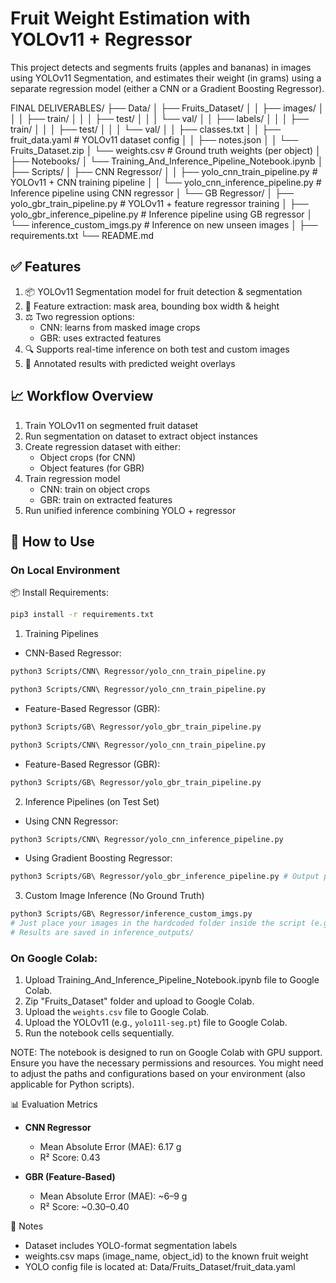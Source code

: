 # Fruit Weight Estimation with YOLOv11 + Regressor

This project detects and segments fruits (apples and bananas) in images using YOLOv11 Segmentation, and estimates their weight (in grams) using a separate regression model (either a CNN or a Gradient Boosting Regressor).

FINAL DELIVERABLES/
├── Data/
│ ├── Fruits_Dataset/
│ │ ├── images/
│ │ │ ├── train/
│ │ │ ├── test/
│ │ │ └── val/
│ │ ├── labels/
│ │ │ ├── train/
│ │ │ ├── test/
│ │ │ └── val/
│ │ ├── classes.txt
│ │ ├── fruit_data.yaml # YOLOv11 dataset config
│ │ ├── notes.json
│ │ └── Fruits_Dataset.zip
│ └── weights.csv # Ground truth weights (per object)
│
├── Notebooks/
│ └── Training_And_Inference_Pipeline_Notebook.ipynb
│
├── Scripts/
│ ├── CNN Regressor/
│ │ ├── yolo_cnn_train_pipeline.py # YOLOv11 + CNN training pipeline
│ │ └── yolo_cnn_inference_pipeline.py # Inference pipeline using CNN regressor
│ └── GB Regressor/
│ ├── yolo_gbr_train_pipeline.py # YOLOv11 + feature regressor training
│ ├── yolo_gbr_inference_pipeline.py # Inference pipeline using GB regressor
│ └── inference_custom_imgs.py # Inference on new unseen images
│
├── requirements.txt
└── README.md

## ✅ Features

1. 📦 YOLOv11 Segmentation model for fruit detection & segmentation
2. 📐 Feature extraction: mask area, bounding box width & height
3. ⚖️ Two regression options:
   - CNN: learns from masked image crops
   - GBR: uses extracted features
4. 🔍 Supports real-time inference on both test and custom images
5. 🧪 Annotated results with predicted weight overlays

## 📈 Workflow Overview

1. Train YOLOv11 on segmented fruit dataset
2. Run segmentation on dataset to extract object instances
3. Create regression dataset with either:
   - Object crops (for CNN)
   - Object features (for GBR)
4. Train regression model
   - CNN: train on object crops
   - GBR: train on extracted features
5. Run unified inference combining YOLO + regressor

## 🚀 How to Use

### On Local Environment

📦 Install Requirements:

```bash
pip3 install -r requirements.txt
```

1. Training Pipelines

- CNN-Based Regressor:

```bash
python3 Scripts/CNN\ Regressor/yolo_cnn_train_pipeline.py
```

```bash
python3 Scripts/CNN\ Regressor/yolo_cnn_train_pipeline.py
```

- Feature-Based Regressor (GBR):

```bash
python3 Scripts/GB\ Regressor/yolo_gbr_train_pipeline.py
```

```bash
python3 Scripts/CNN\ Regressor/yolo_cnn_train_pipeline.py
```

- Feature-Based Regressor (GBR):

```bash
python3 Scripts/GB\ Regressor/yolo_gbr_train_pipeline.py
```

2. Inference Pipelines (on Test Set)

- Using CNN Regressor:

```bash
python3 Scripts/CNN\ Regressor/yolo_cnn_inference_pipeline.py
```

- Using Gradient Boosting Regressor:

```bash
python3 Scripts/GB\ Regressor/yolo_gbr_inference_pipeline.py # Output predictions with visualized bounding boxes will be saved to: regression_data/unified_results/
```

3. Custom Image Inference (No Ground Truth)

```bash
python3 Scripts/GB\ Regressor/inference_custom_imgs.py
# Just place your images in the hardcoded folder inside the script (e.g. inference_inputs/)
# Results are saved in inference_outputs/
```

### On Google Colab:

1. Upload Training_And_Inference_Pipeline_Notebook.ipynb file to Google Colab.
2. Zip "Fruits_Dataset" folder and upload to Google Colab.
3. Upload the `weights.csv` file to Google Colab.
4. Upload the YOLOv11 (e.g., `yolo11l-seg.pt`) file to Google Colab.
5. Run the notebook cells sequentially.

NOTE: The notebook is designed to run on Google Colab with GPU support. Ensure you have the necessary permissions and resources. You might need to adjust the paths and configurations based on your environment (also applicable for Python scripts).

📊 Evaluation Metrics

- **CNN Regressor**

  - Mean Absolute Error (MAE): 6.17 g
  - R² Score: 0.43

- **GBR (Feature-Based)**

  - Mean Absolute Error (MAE): ~6–9 g
  - R² Score: ~0.30–0.40

📌 Notes

- Dataset includes YOLO-format segmentation labels
- weights.csv maps (image_name, object_id) to the known fruit weight
- YOLO config file is located at: Data/Fruits_Dataset/fruit_data.yaml
